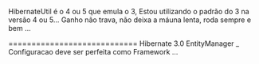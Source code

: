 HibernateUtil é o 4 ou 5 que emula o 3,  Estou utilizando o padrão do 3 na 
versão 4 ou 5...
 Ganho não trava, não deixa a máuna lenta, roda sempre e bem ...
 
 ============================
 Hibernate 3.0 
  EntityManager _ Configuracao deve ser perfeita como Framework ...
  